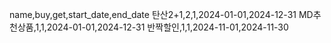 name,buy,get,start_date,end_date
탄산2+1,2,1,2024-01-01,2024-12-31
MD추천상품,1,1,2024-01-01,2024-12-31
반짝할인,1,1,2024-11-01,2024-11-30
```
